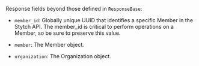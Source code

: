 Response fields beyond those defined in `ResponseBase`:

- `member_id`: Globally unique UUID that identifies a specific Member in the Stytch API. The member_id is critical to perform operations on a Member, so be sure to preserve this value.

- `member`: The Member object.

- `organization`: The Organization object.
